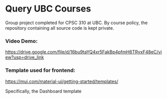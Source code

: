 # Query UBC Courses

Group project completed for CPSC 310 at UBC. By course policy, the repository containing all source code is kept private.


### Video Demo:

https://drive.google.com/file/d/16bu9taYQ4xr5FakBp4pfmH6TRyxF48eC/view?usp=drive_link


### Template used for frontend:

https://mui.com/material-ui/getting-started/templates/

Specifically, the Dashboard template
